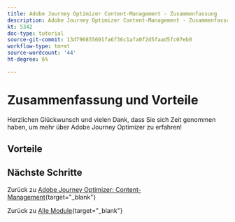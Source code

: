 ```yaml
---
title: Adobe Journey Optimizer Content-Management - Zusammenfassung
description: Adobe Journey Optimizer Content-Management - Zusammenfassung
kt: 5342
doc-type: tutorial
source-git-commit: 13d790855601fa6f36c1afa0f2d5faad5fc07eb0
workflow-type: tm+mt
source-wordcount: '44'
ht-degree: 6%

---
```


# Zusammenfassung und Vorteile

Herzlichen Glückwunsch und vielen Dank, dass Sie sich Zeit genommen haben, um mehr über Adobe Journey Optimizer zu erfahren!

## Vorteile

## Nächste Schritte

Zurück zu [Adobe Journey Optimizer: Content-Management](./ajocontent.md){target="_blank"}

Zurück zu [Alle Module](./../../../../overview.md){target="_blank"}

